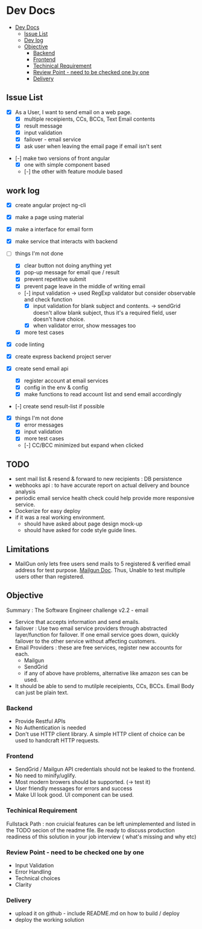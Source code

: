 # Dev Docs

<!-- TOC -->

* [Dev Docs](#dev-docs)
  * [Issue List](#issue-list)
  * [Dev log](#dev-log)
  * [Objective](#objective)
    * [Backend](#backend)
    * [Frontend](#frontend)
    * [Techinical Requirement](#techinical-requirement)
    * [Review Point - need to be checked one by one](#review-point---need-to-be-checked-one-by-one)
    * [Delivery](#delivery)

<!-- /TOC -->

## Issue List

* [X] As a User, I want to send email on a web page.
  * [X] multiple receipients, CCs, BCCs, Text Email contents
  * [X] result message
  * [X] input validation
  * [X] failover - email service
  * [X] ask user when leaving the email page if email isn't sent
* [-] make two versions of front angular
    * [X] one with simple component based
    * [-] the other with feature module based

## work log

* [X] create angular project ng-cli
* [X] make a page using material
* [X] make a interface for email form
* [X] make service that interacts with backend
* [ ] things I'm not done
  * [X] clear button not doing anything yet
  * [X] pop-up message for email que / result
  * [X] prevent repetitive submit
  * [X] prevent page leave in the middle of writing email
  * [-] input validation -> used RegExp validator but consider observable and check function
    * [X] input validation for blank subject and contents. -> sendGrid doesn't allow blank subject, thus it's a required field, user doesn't have choice.
    * [X] when validator error, show messages too
  * [X] more test cases
* [X] code linting

* [X] create express backend project server
* [X] create send email api
  * [X] register account at email services
  * [X] config in the env & config
  * [X] make functions to read account list and send email accordingly
* [-] create send result-list if possible
* [X] things I'm not done
  * [X] error messages
  * [X] input validation
  * [X] more test cases
  * [-] CC/BCC minimized but expand when clicked

## TODO

* sent mail list & resend & forward to new recipients : DB persistence
* webhooks api : to have accurate report on actual delivery and bounce analysis
* periodic email service health check could help provide more responsive service.
* Dockerize for easy deploy
* if it was a real working environment.
  * should have asked about page design mock-up
  * should have asked for code style guide lines.

## Limitations

* MailGun only lets free users send mails to 5 registered & verified email address for test purpose. [Mailgun Doc](https://documentation.mailgun.com/en/latest/user_manual.html#verifying-your-domain). Thus, Unable to test multiple users other than registered.

## Objective

Summary : The Software Engineer challenge v2.2 - email

* Service that accepts information and send emails.
* failover : Use two email service providers through abstracted layer/function for failover. If one email service goes down, quickly failover to the other service without affecting customers.
* Email Providers : these are free services, register new accounts for each.
  * Mailgun
  * SendGrid
  * if any of above have problems, alternative like amazon ses can be used.
* It should be able to send to mutilple receipients, CCs, BCCs. Email Body can just be plain text.

### Backend

* Provide Restful APIs
* No Authentication is needed
* Don't use HTTP client library. A simple HTTP client of choice can be used to handcraft HTTP requests.

### Frontend

* SendGrid / Mailgun API credentials should not be leaked to the frontend.
* No need to minify/uglify.
* Most modern browers should be supported. (-> test it)
* User friendly messages for errors and success
* Make UI look good. UI component can be used.

### Techinical Requirement

Fullstack Path : non cruicial features can be left unimplemented and listed in the TODO secion of the readme file. Be ready to discuss production readiness of this solution in your job interview ( what's missing and why etc)

### Review Point - need to be checked one by one

* Input Validation
* Error Handling
* Technical choices
* Clarity

### Delivery

* upload it on github - include README.md on how to build / deploy
* deploy the working solution
